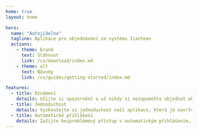 ```yaml
---
home: true
layout: home

hero:
  name: "Autojídelna"
  tagline: Aplikace pro objednávání ze systému Icanteen
  actions:
    - theme: brand
      text: Stáhnout
      link: /cs/download/index.md
    - theme: alt
      text: Návody
      link: /cs/guides/getting-started/index.md

features:
  - title: Oznámení
    details: Užijte si upozornění a už nikdy si nezapomeňte objednat oběd!
  - title: Jednoduchost
    details: Vyzkoušejte si jednoduchost naší aplikace, která je navržena pro snadnou navigaci a bezproblémovou interakci s uživatelem.
  - title: Automatické přihlášení
    details: Zažijte bezproblémový přístup s automatickým přihlášením, díky kterému bude vaše cesta do naší aplikace rychlá a bezpečná.
---
```


